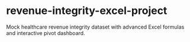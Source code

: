 # revenue-integrity-excel-project
Mock healthcare revenue integrity dataset with advanced Excel formulas and interactive pivot dashboard.

